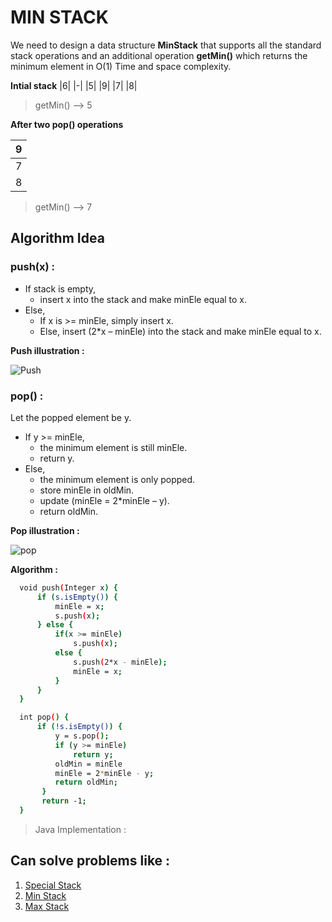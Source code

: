 # MIN STACK

We need to design a data structure **MinStack** that supports all the standard stack operations and an additional operation **getMin()** which returns the minimum element in O(1) Time and space complexity.

 **Intial  stack**
|6| 
|-|
|5|
|9|
|7|
|8|

> getMin() --> 5

 **After two pop() operations** 

|9|
|-|
|7|
|8|

> getMin() --> 7

## Algorithm Idea

### push(x) :

 -   If stack is empty,
	 -  insert x into the stack and make minEle equal to x.
-   Else,
	 -  If x is >= minEle, simply insert x.
	 -  Else, insert (2*x – minEle) into the stack and make minEle equal to x.
	    
**Push illustration :**

![Push](https://media.geeksforgeeks.org/wp-content/uploads/stackTable.png)

### pop() :

Let the popped element be y. 
-   If y >= minEle,
	-  the minimum element is still minEle. 
	-  return y.
-   Else, 
	- the minimum element is only popped.
	- store minEle in oldMin.
	- update (minEle = 2*minEle – y). 
	- return oldMin.
	
**Pop illustration :**

![pop](https://media.geeksforgeeks.org/wp-content/uploads/poptable.png)

**Algorithm :**
  ```sh
    void push(Integer x) { 
        if (s.isEmpty()) { 
            minEle = x; 
            s.push(x); 
        } else {
	        if(x >= minEle)
			    s.push(x);     
	        else {
		        s.push(2*x - minEle); 
	            minEle = x; 
	        }
        } 
    }

    int pop() { 
        if (!s.isEmpty()) { 
	        y = s.pop(); 
	        if (y >= minEle) 
		        return y; 
	        oldMin = minEle
	        minEle = 2*minEle - y; 
	        return oldMin;
	     } 
	     return -1;
    } 
```

>Java Implementation : 

## Can solve problems like :
1. [Special Stack](https://practice.geeksforgeeks.org/problems/special-stack/1)
2. [Min Stack](https://leetcode.com/problems/min-stack/)
3. [Max Stack](https://leetcode.com/problems/max-stack/)


